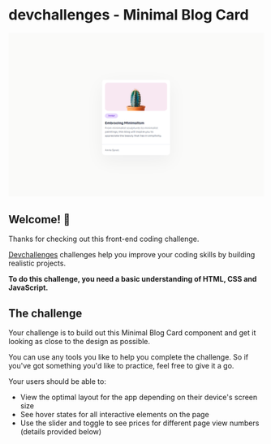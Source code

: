 # devchallenges - Minimal Blog Card

![Design preview for the Minimal Blog Card coding challenge](./design/design.png)

## Welcome! 👋

Thanks for checking out this front-end coding challenge.

[Devchallenges](https://www.devchallenges.io) challenges help you improve your coding skills by building realistic projects.

**To do this challenge, you need a basic understanding of HTML, CSS and JavaScript.**

## The challenge

Your challenge is to build out this Minimal Blog Card component and get it looking as close to the design as possible.

You can use any tools you like to help you complete the challenge. So if you've got something you'd like to practice, feel free to give it a go.

Your users should be able to:

- View the optimal layout for the app depending on their device's screen size
- See hover states for all interactive elements on the page
- Use the slider and toggle to see prices for different page view numbers (details provided below)
